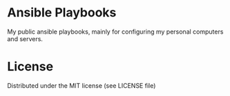 # Ansible Playbooks

My public ansible playbooks, mainly for configuring my personal computers and servers.

# License

Distributed under the MIT license (see LICENSE file)
